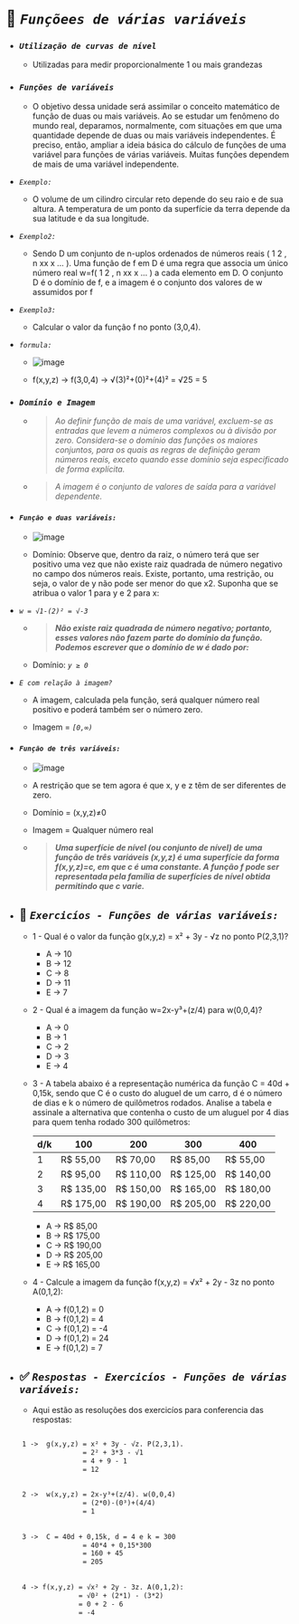 # 📌 **_`Funçõees de várias variáveis`_**


  * ### **_`Utilização de curvas de nível`_**
    * Utilizadas para medir proporcionalmente 1 ou mais grandezas

  * ### **_`Funções de variáveis`_**

    * O objetivo dessa unidade será assimilar o conceito matemático de função de duas ou mais variáveis. Ao se estudar um fenômeno do mundo real, deparamos, normalmente, com situações em que uma quantidade depende de duas ou mais variáveis independentes. É preciso, então, ampliar a ideia básica do cálculo de funções de uma variável para funções de várias variáveis.
Muitas funções dependem de mais de uma variável independente.

  * _`Exemplo:`_

    * O volume de um cilindro circular reto depende do seu raio e de sua altura. A temperatura de um ponto da superfície da terra depende da sua latitude e da sua longitude.

  * _`Exemplo2:`_

    * Sendo D um conjunto de n-uplos ordenados de números reais ( 1 2 , n xx x … ). Uma função de f em D é uma regra que associa um único número real w=f( 1 2 , n xx x … ) a cada elemento em D. O conjunto D é o domínio de f, e a imagem é o conjunto dos valores de w assumidos por f

  * _`Exemplo3:`_

    * Calcular o valor da função f no ponto (3,0,4). 

  * _`formula:`_

    * ![image](https://user-images.githubusercontent.com/41032795/134772569-7b1150b2-b605-4fef-9900-6391d85985b0.png)

    * f(x,y,z) -> f(3,0,4) -> √(3)²+(0)²+(4)² = √25 = 5

  * ### **_`Domínio e Imagem`_**
    * > _Ao definir função de mais de uma variável, excluem-se as entradas que levem a números complexos ou à divisão por zero. Considera-se o domínio das funções os maiores conjuntos, para os quais as regras de definição geram números reais, exceto quando esse domínio seja especificado de forma explícita._ 

    * > _A imagem é o conjunto de valores de saída para a variável dependente._

  * #### **_`Função e duas variáveis:`_**

    * ![image](https://user-images.githubusercontent.com/41032795/134772643-eeaa26fb-1f81-482f-9c43-ecc955a54d84.png)

    * Domínio: Observe que, dentro da raiz, o número terá que ser positivo uma vez que não existe raiz quadrada de número negativo no campo dos números reais. Existe, portanto, uma restrição, ou seja, o valor de y não pode ser menor do que x2. Suponha que se atribua o valor 1 para y e 2 para x:

  * _`w = √1-(2)² = √-3`_

    * > **_Não existe raiz quadrada de número negativo; portanto, esses valores não fazem parte do domínio da função. Podemos escrever que o domínio de w é dado por:_**

    * Domínio: _`y ≥ 0`_

  * _`E com relação à imagem?`_

    * A imagem, calculada pela função, será qualquer número real positivo e poderá também ser o número zero.

    * Imagem = _`[0,∞)`_


  * #### **_`Função de três variáveis:`_**

    * ![image](https://cdn.discordapp.com/attachments/891308836810539071/891308877268799548/Screenshot_1.png)

    * A restrição que se tem agora é que x, y e z têm de ser diferentes de zero.

    * Domínio = (x,y,z)≠0

    * Imagem = Qualquer número real

    * > **_Uma superfície de nível (ou conjunto de nível) de uma função de três variáveis (x,y,z) é uma superfície da forma f(x,y,z)=c, em que c é uma constante. A função f pode ser representada pela família de superfícies de nível obtida permitindo que c varie._**


  * ## 💼 **_`Exercicíos - Funções de várias variáveis:`_**

     * 1 - Qual é o valor da função g(x,y,z) = x² + 3y - √z no ponto P(2,3,1)?
        *  A -> 10 
        *  B -> 12
        *  C -> 8
        *  D -> 11
        *  E -> 7


    * 2 - Qual é a imagem da função w=2x-y³+(z/4) para w(0,0,4)?
        *  A -> 0
        *  B -> 1
        *  C -> 2
        *  D -> 3
        *  E -> 4

    * 3 - A tabela abaixo é a representação numérica da função C = 40d + 0,15k, sendo que C é o custo do aluguel de um carro, d é o número de dias e k o número de quilômetros rodados. Analise a tabela e assinale a alternativa que contenha o custo de um aluguel por 4 dias para quem tenha rodado 300 quilômetros:
    
    
        | d/k |   100   |   200   |   300   |   400   |
        |-----|---------|---------|---------|---------|
        |  1  |R$ 55,00 |R$ 70,00 |R$ 85,00 |R$ 55,00 |
        |  2  |R$ 95,00 |R$ 110,00|R$ 125,00|R$ 140,00|
        |  3  |R$ 135,00|R$ 150,00|R$ 165,00|R$ 180,00|
        |  4  |R$ 175,00|R$ 190,00|R$ 205,00|R$ 220,00|
      
        *  A -> R$ 85,00
        *  B -> R$ 175,00
        *  C -> R$ 190,00
        *  D -> R$ 205,00
        *  E -> R$ 165,00

    * 4 - Calcule a imagem da função f(x,y,z) = √x² + 2y - 3z no ponto A(0,1,2):
        *  A -> f(0,1,2) = 0
        *  B -> f(0,1,2) = 4
        *  C -> f(0,1,2) = -4
        *  D -> f(0,1,2) = 24
        *  E -> f(0,1,2) = 7

  * ## ✅ **_`Respostas - Exercicíos - Funções de várias variáveis:`_**

    * Aqui estão as resoluções dos exercicíos para conferencia das respostas:

```diff

    1 ->  g(x,y,z) = x² + 3y - √z. P(2,3,1).
                   = 2² + 3*3 - √1
                   = 4 + 9 - 1
                   = 12
             
             
    2 ->  w(x,y,z) = 2x-y³+(z/4). w(0,0,4)
                   = (2*0)-(0³)+(4/4)
                   = 1
               
               
    3 ->  C = 40d + 0,15k, d = 4 e k = 300
                   = 40*4 + 0,15*300
                   = 160 + 45
                   = 205
          
          
    4 -> f(x,y,z) = √x² + 2y - 3z. A(0,1,2):
                  = √0² + (2*1) - (3*2)
                  = 0 + 2 - 6
                  = -4
```
